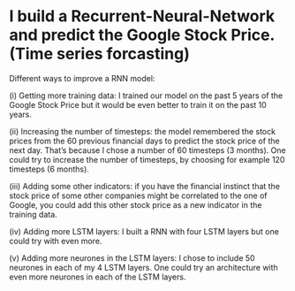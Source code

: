 # I build a Recurrent-Neural-Network and predict the Google Stock Price. (Time series forcasting)

Different ways to improve a RNN model:

(i) Getting more training data: I trained our model on the past 5 years of the Google Stock Price but it would be even better to train it on the past 10 years.


(ii) Increasing the number of timesteps: the model remembered the stock prices from the 60 previous financial days to predict the stock price of the next day. That’s because I chose a number of 60 timesteps (3 months). One could try to increase the number of timesteps, by choosing for example 120 timesteps (6 months).

(iii) Adding some other indicators: if you have the financial instinct that the stock price of some other companies might be correlated to the one of Google, you could add this other stock price as a new indicator in the training data.

(iv) Adding more LSTM layers: I built a RNN with four LSTM layers but one could try with even more.

(v) Adding more neurones in the LSTM layers: I chose to include 50 neurones in each of my 4 LSTM layers. One could try an architecture with even more neurones in each of the LSTM layers.
